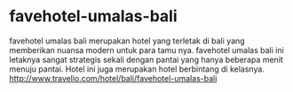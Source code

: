 # favehotel-umalas-bali
favehotel umalas bali merupakan hotel yang terletak di bali yang memberikan nuansa modern untuk para tamu nya. favehotel umalas bali ini letaknya sangat strategis sekali dengan pantai yang hanya beberapa menit menuju pantai. Hotel ini juga merupakan hotel berbintang di kelasnya. http://www.travelio.com/hotel/bali/favehotel-umalas-bali
